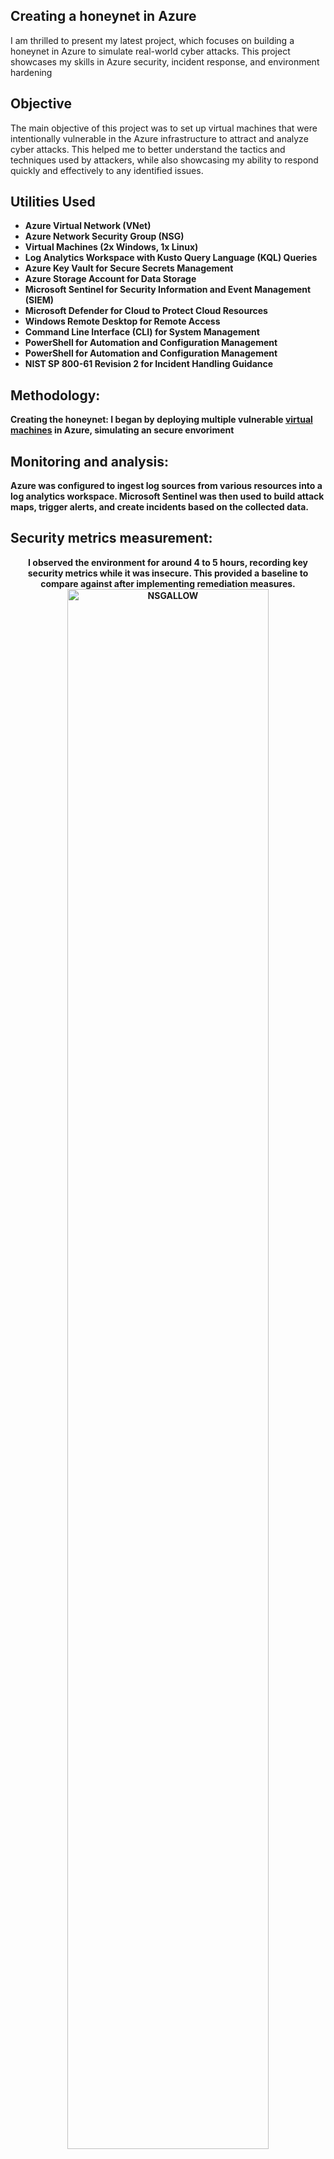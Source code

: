<h2>Creating a honeynet in Azure</h2>
I am thrilled to present my latest project, which focuses on building a honeynet in Azure to simulate real-world cyber attacks. This project showcases my skills in Azure security, incident response, and environment hardening
<br />

<h2>Objective</h2>
The main objective of this project was to set up virtual machines that were intentionally vulnerable in the Azure infrastructure to attract and analyze cyber attacks. This helped me to better understand the tactics and techniques used by attackers, while also showcasing my ability to respond quickly and effectively to any identified issues.
<br />




<h2>Utilities Used</h2>

- <b>Azure Virtual Network (VNet)</b> 
- <b>Azure Network Security Group (NSG)</b>
- <b>Virtual Machines (2x Windows, 1x Linux)</b>
- <b>Log Analytics Workspace with Kusto Query Language (KQL) Queries</b>
- <b>Azure Key Vault for Secure Secrets Management</b>
- <b>Azure Storage Account for Data Storage</b>
- <b>Microsoft Sentinel for Security Information and Event Management (SIEM)</b>
- <b>Microsoft Defender for Cloud to Protect Cloud Resources</b>
- <b>Windows Remote Desktop for Remote Access</b>
- <b>Command Line Interface (CLI) for System Management</b>
- <b>PowerShell for Automation and Configuration Management</b>
- <b>PowerShell for Automation and Configuration Management</b>
- <b>NIST SP 800-61 Revision 2 for Incident Handling Guidance


<h2>Methodology:</h2>

<b>Creating the honeynet: I began by deploying multiple vulnerable [virtual machines](https://github.com/TannerHollaway/VirtualMachineCreation) in Azure, simulating an secure envoriment</b>


<h2>Monitoring and analysis:</h2>

Azure was configured to ingest log sources from various resources into a log analytics workspace. Microsoft Sentinel was then used to build attack maps, trigger alerts, and create incidents based on the collected data.



<h2>Security metrics measurement:</h2>
<p align="center">
I observed the environment for around 4 to 5 hours, recording key security metrics while it was insecure. This provided a baseline to compare against after implementing remediation measures.
<br/> 
<img src="https://github.com/user-attachments/assets/f8be990a-09dc-4ec7-b660-0390c4d6127d" height="80%" width="80%" alt="NSGALLOW"/>
<br />
<br />
<p align="center">
<img src="https://github.com/user-attachments/assets/dced1de9-3642-41ae-961e-f8074966c82f" height="80%" width="80%" alt="RDPfail"/>


<h2>Incident response and remediation:</h2>

After addressing the incidents and identifying vulnerabilities, I began the process of hardening the environment by applying security best practices and Azure-specific recommendations. You can see the strengthening of the environment [here](https://github.com/TannerHollaway/Becoming-NIST-80053-compliant) And my incident response Labs [here](https://github.com/TannerHollaway/Incident-Response)


<h2>Post-remediation analysis:</h2>

I re-observed the environment for another 5to 6 hours to measure security metrics again, comparing the results with the initial baseline. Unfortunately heatmaps don't work when there are no alerts or logs to ingest.
- Metrics before hardening and Security control implimentation.
  
| **Metric**                          | **Count** |
|--------------------------------------|-----------|
| SecurityEvent (Windows VM)           | 15,355   |
| SecurityAlert (Microsoft Defender for Cloud) | 20     |
| SecurityIncident (Sentinel Incidents) | 23       |
| NSG Inbound Malicious Flows Allowed  | 1697       |

- Metrics after hardening and security control implimentation
  
| **Metric**                          | **Count** |
|--------------------------------------|-----------|
| SecurityEvent (Windows VM)           | 2980   |
| SecurityAlert (Microsoft Defender for Cloud) | 0     |
| SecurityIncident (Sentinel Incidents) | 0       |
| NSG Inbound Malicious Flows Allowed  | 0       |

<h2>Conclusion</h2>

To conclude, I successfully established a compact yet powerful honeynet using Microsoft Azure's robust cloud infrastructure. Microsoft Sentinel was employed to generate alerts and incidents based on the logs collected from the configured watch lists. Initially, baseline metrics were recorded in the unprotected environment before any security controls were implemented. Following this, a series of security measures were put in place to strengthen the network against potential threats. After these controls were applied, a second set of measurements was conducted.

The comparison between the pre- and post-implementation metrics revealed a substantial decrease in security events and incidents, underscoring the effectiveness of the implemented security controls. It's worth noting that if the network's resources had been heavily utilized by regular users, or I left them on for longer periods of time, it is highly likely that a greater number of security events and alerts could have been observed within the 24-hour period following the implementation of these security controls.






